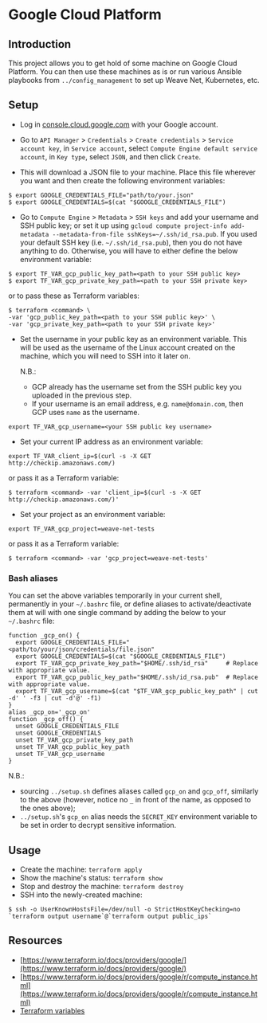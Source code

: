 # Google Cloud Platform

## Introduction

This project allows you to get hold of some machine on Google Cloud Platform.
You can then use these machines as is or run various Ansible playbooks from `../config_management` to set up Weave Net, Kubernetes, etc.

## Setup

* Log in [console.cloud.google.com](https://console.cloud.google.com) with your Google account.

* Go to `API Manager` > `Credentials` > `Create credentials` > `Service account key`, 
  in `Service account`, select `Compute Engine default service account`,
  in `Key type`, select `JSON`, and then click `Create`.

* This will download a JSON file to your machine. Place this file wherever you want and then create the following environment variables:

```
$ export GOOGLE_CREDENTIALS_FILE="path/to/your.json"
$ export GOOGLE_CREDENTIALS=$(cat "$GOOGLE_CREDENTIALS_FILE")
```

* Go to `Compute Engine` > `Metadata` > `SSH keys` and add your username and SSH public key;
  or
  set it up using `gcloud compute project-info add-metadata --metadata-from-file sshKeys=~/.ssh/id_rsa.pub`.
  If you used your default SSH key (i.e. `~/.ssh/id_rsa.pub`), then you do not have anything to do.
  Otherwise, you will have to either define the below environment variable:

``` 
$ export TF_VAR_gcp_public_key_path=<path to your SSH public key>
$ export TF_VAR_gcp_private_key_path=<path to your SSH private key>
```

  or to pass these as Terraform variables:

```
$ terraform <command> \
-var 'gcp_public_key_path=<path to your SSH public key>' \
-var 'gcp_private_key_path=<path to your SSH private key>'
```

* Set the username in your public key as an environment variable.
  This will be used as the username of the Linux account created on the machine, which you will need to SSH into it later on.

  N.B.: 
  * GCP already has the username set from the SSH public key you uploaded in the previous step.
  * If your username is an email address, e.g. `name@domain.com`, then GCP uses `name` as the username.

```
export TF_VAR_gcp_username=<your SSH public key username>
```

* Set your current IP address as an environment variable:

```
export TF_VAR_client_ip=$(curl -s -X GET http://checkip.amazonaws.com/)
```

  or pass it as a Terraform variable:

```
$ terraform <command> -var 'client_ip=$(curl -s -X GET http://checkip.amazonaws.com/)'
```

* Set your project as an environment variable:

```
export TF_VAR_gcp_project=weave-net-tests
```

  or pass it as a Terraform variable:

```
$ terraform <command> -var 'gcp_project=weave-net-tests'
```

### Bash aliases

You can set the above variables temporarily in your current shell, permanently in your `~/.bashrc` file, or define aliases to activate/deactivate them at will with one single command by adding the below to your `~/.bashrc` file:

```
function _gcp_on() {
  export GOOGLE_CREDENTIALS_FILE="<path/to/your/json/credentials/file.json"
  export GOOGLE_CREDENTIALS=$(cat "$GOOGLE_CREDENTIALS_FILE")
  export TF_VAR_gcp_private_key_path="$HOME/.ssh/id_rsa"     # Replace with appropriate value.
  export TF_VAR_gcp_public_key_path="$HOME/.ssh/id_rsa.pub"  # Replace with appropriate value.
  export TF_VAR_gcp_username=$(cat "$TF_VAR_gcp_public_key_path" | cut -d' ' -f3 | cut -d'@' -f1)
}
alias _gcp_on='_gcp_on'
function _gcp_off() {
  unset GOOGLE_CREDENTIALS_FILE
  unset GOOGLE_CREDENTIALS
  unset TF_VAR_gcp_private_key_path
  unset TF_VAR_gcp_public_key_path
  unset TF_VAR_gcp_username
}
```

N.B.: 

* sourcing `../setup.sh` defines aliases called `gcp_on` and `gcp_off`, similarly to the above (however, notice no `_` in front of the name, as opposed to the ones above);
* `../setup.sh`'s `gcp_on` alias needs the `SECRET_KEY` environment variable to be set in order to decrypt sensitive information.

## Usage

* Create the machine: `terraform apply`
* Show the machine's status: `terraform show`
* Stop and destroy the machine: `terraform destroy`
* SSH into the newly-created machine:

```
$ ssh -o UserKnownHostsFile=/dev/null -o StrictHostKeyChecking=no `terraform output username`@`terraform output public_ips`
```

## Resources

* [https://www.terraform.io/docs/providers/google/](https://www.terraform.io/docs/providers/google/)
* [https://www.terraform.io/docs/providers/google/r/compute_instance.html](https://www.terraform.io/docs/providers/google/r/compute_instance.html)
* [Terraform variables](https://www.terraform.io/intro/getting-started/variables.html)
